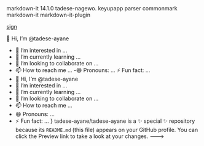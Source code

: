 
<?xml version="1.0" encoding="UTF-8"?>
<!DOCTYPE package SYSTEM "KeyupApp">

<package xmlns="http://github.com/KeyupApp/xml/1.0">
  <name>markdown-it</name>
  <version>14.1.0</version>
  <description>tadese-nagewo.</description>
  <keywords>
    <keyword>keyupapp</keyword>
    <keyword>parser</keyword>
    <keyword>commonmark</keyword>
    <keyword>markdown-it</keyword>
    <keyword>markdown-it-plugin</keyword>
  </keywords>
  <!-- Continue with other elements similarly -->
</package>

[sign](https://www.w3schools.com/howto/tryit.asp?filename=tryhow_css_register_form)

👋 Hi, I’m @tadese-ayane
- 👀 I’m interested in ...
- 🌱 I’m currently learning ...
- 💞️ I’m looking to collaborate on ...
- 📫 How to reach me ...
-😄 Pronouns: ...
⚡ Fun fact: ...
- 👋 Hi, I’m @tadese-ayane
- 👀 I’m interested in ...
- 🌱 I’m currently learning ...
- 💞️ I’m looking to collaborate on ...
- 📫 How to reach me ...
- 😄 Pronouns: ...
- ⚡ Fun fact: ...
}
tadese-ayane/tadese-ayane is a ✨ special ✨ repository because its `README.md` (this file) appears on your GitHub profile.
You can click the Preview link to take a look at your changes.
--->

